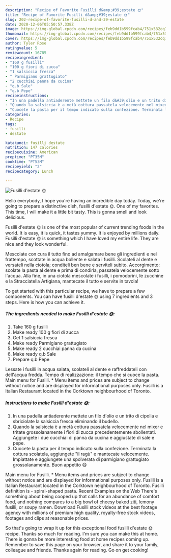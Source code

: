 ```yaml
---
description: "Recipe of Favorite Fusilli d&amp;#39;estate 🌞"
title: "Recipe of Favorite Fusilli d&amp;#39;estate 🌞"
slug: 202-recipe-of-favorite-fusilli-d-and-39-estate
date: 2020-12-06T05:50:57.338Z
image: https://img-global.cpcdn.com/recipes/feb9dd1b599fcab4/751x532cq70/fusilli-destate-🌞-recipe-main-photo.jpg
thumbnail: https://img-global.cpcdn.com/recipes/feb9dd1b599fcab4/751x532cq70/fusilli-destate-🌞-recipe-main-photo.jpg
cover: https://img-global.cpcdn.com/recipes/feb9dd1b599fcab4/751x532cq70/fusilli-destate-🌞-recipe-main-photo.jpg
author: Tyler Rose
ratingvalue: 5
reviewcount: 16785
recipeingredient:
- "160 g fusilli"
- "100 g fiori di zucca"
- "1 salsiccia fresca"
- " Parmigiano grattugiato"
- "2 cucchiai panna da cucina"
- "q.b Sale"
- "q.b Pepe"
recipeinstructions:
- "In una padella antiaderente mettete un filo d&#39;olio e un trito di cipolla e sbriciolate la salsiccia fresca eliminando il budello."
- "Quando la salsiccia è a metà cottura passatela velocemente nel mixer e tritate grossolanamente i fiori di zucca precedentemente sbollentati. Aggiungete i due cucchiai di panna da cucina e aggiustate di sale e pepe."
- "Cuocete la pasta per il tempo indicato sulla confezione. Terminata la cottura scolatela, aggiungete &#34;il ragù&#34; e mantecate velocemente. Impiattate e aggiungete una spolverata di parmigiano grattugiato grossolanamente. Buon appetito 😋"
categories:
- Recipe
tags:
- fusilli
- destate

katakunci: fusilli destate 
nutrition: 147 calories
recipecuisine: American
preptime: "PT35M"
cooktime: "PT53M"
recipeyield: "2"
recipecategory: Lunch

---
```



![Fusilli d&#39;estate 🌞](https://img-global.cpcdn.com/recipes/feb9dd1b599fcab4/751x532cq70/fusilli-destate-🌞-recipe-main-photo.jpg)

Hello everybody, I hope you're having an incredible day today. Today, we're going to prepare a distinctive dish, fusilli d&#39;estate 🌞. One of my favorites. This time, I will make it a little bit tasty. This is gonna smell and look delicious.

Fusilli d&#39;estate 🌞 is one of the most popular of current trending foods in the world. It is easy, it is quick, it tastes yummy. It is enjoyed by millions daily. Fusilli d&#39;estate 🌞 is something which I have loved my entire life. They are nice and they look wonderful.

Mescolate con cura il tutto fino ad amalgamare bene gli ingredienti e nel frattempo, scottate in acqua bollente e salata i fusilli. Scolateli al dente e versateli nella ciotola; conditeli ben bene e serviteli subito. Accorgimento: scolate la pasta al dente e prima di condirla, passatela velocemente sotto l&#39;acqua. Alla fine, in una ciotola mescolate i fusilli, i pomodorini, le zucchine e la Stracciatella Artigiana, mantecate il tutto e servite in tavola!


To get started with this particular recipe, we have to prepare a few components. You can have fusilli d&#39;estate 🌞 using 7 ingredients and 3 steps. Here is how you can achieve it.

<!--inarticleads1-->

##### The ingredients needed to make Fusilli d&#39;estate 🌞:

1. Take 160 g fusilli
1. Make ready 100 g fiori di zucca
1. Get 1 salsiccia fresca
1. Make ready  Parmigiano grattugiato
1. Make ready 2 cucchiai panna da cucina
1. Make ready q.b Sale
1. Prepare q.b Pepe


Lessate i fusilli in acqua salata, scolateli al dente e raffreddateli con dell&#39;acqua fredda. Tempo di realizzazione: il tempo che si cuoce la pasta. Main menu for Fusilli. * Menu items and prices are subject to change without notice and are displayed for informational purposes only. Fusilli is a Italian Restaurant located in the Corktown neighbourhood of Toronto. 

<!--inarticleads2-->

##### Instructions to make Fusilli d&#39;estate 🌞:

1. In una padella antiaderente mettete un filo d&#39;olio e un trito di cipolla e sbriciolate la salsiccia fresca eliminando il budello.
1. Quando la salsiccia è a metà cottura passatela velocemente nel mixer e tritate grossolanamente i fiori di zucca precedentemente sbollentati. Aggiungete i due cucchiai di panna da cucina e aggiustate di sale e pepe.
1. Cuocete la pasta per il tempo indicato sulla confezione. Terminata la cottura scolatela, aggiungete &#34;il ragù&#34; e mantecate velocemente. Impiattate e aggiungete una spolverata di parmigiano grattugiato grossolanamente. Buon appetito 😋


Main menu for Fusilli. * Menu items and prices are subject to change without notice and are displayed for informational purposes only. Fusilli is a Italian Restaurant located in the Corktown neighbourhood of Toronto. Fusilli definition is - spiral-shaped pasta. Recent Examples on the Web There&#39;s something about being cooped up that calls for an abundance of comfort food, and nothing compares to a big bowl of cheesy baked ziti, lemony fusilli, or soupy ramen. Download Fusilli stock videos at the best footage agency with millions of premium high quality, royalty-free stock videos, footages and clips at reasonable prices. 

So that's going to wrap it up for this exceptional food fusilli d&#39;estate 🌞 recipe. Thanks so much for reading. I'm sure you can make this at home. There is gonna be more interesting food at home recipes coming up. Remember to save this page on your browser, and share it to your family, colleague and friends. Thanks again for reading. Go on get cooking!
